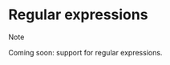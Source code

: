 <h1>Regular expressions</h1>

<div class="admonition note">
  <p class="admonition-title">Note</p>
  <p>Coming soon: support for regular expressions.</p>
</div>

[!comment]: <> (<a href="https://github.com/uvue-git/fetch-ledger/issues/801" target=_blank>https://github.com/uvue-git/fetch-ledger/issues/801</a>)
